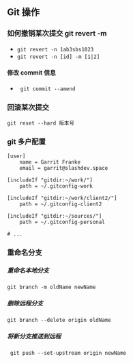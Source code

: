 ## Git 操作
### 如何撤销某次提交 git revert -m
* `git revert -n 1ab3sbs1023`
* `git revert -n [id] -m [1|2]`

#### 修改 commit 信息
* ` git commit --amend`

### 回滚某次提交 

`git reset --hard 版本号`

###  git 多户配置
```
[user]
    name = Garrit Franke
    email = garrit@slashdev.space

[includeIf "gitdir:~/work/"]
    path = ~/.gitconfig-work

[includeIf "gitdir:~/work/client2/"]
    path = ~/.gitconfig-client2

[includeIf "gitdir:~/sources/"]
    path = ~/.gitconfig-personal

# ...
```

### 重命名分支
##### 重命名本地分支
`git branch -m oldName newName`
##### 删除远程分支
`git branch --delete origin oldName`
##### 将新分支推送到远程
` git push --set-upstream origin newName`
